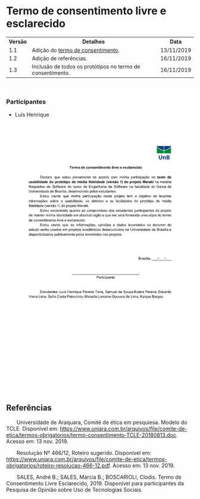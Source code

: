 # Termo de consentimento livre e esclarecido

<table class="versions">
	<tr>
		<th class="version_header">Versão</th>
		<th>Detalhes</th>
		<th>Data</th>
	</tr>
  	<tr>
		<td>1.1</td>
		<td>Adição do <a href="../assets/consentimento/termo_antigo.png">termo de consentimento</a>.</td>
		<td>13/11/2019</td>
	</tr>
	<tr>
		<td>1.2</td>
		<td>Adição de referências.</td>
		<td>16/11/2019</td>
	</tr>
	<tr>
		<td>1.3</td>
		<td>Inclusão de todos os protótipos no termo de consentimento.</td>
		<td>16/11/2019</td>
	</tr>
</table> 
<br>

### Participantes
- Luís Henrique

<img src="../assets/consentimento/termo.png">

## Referências <div class="line"></div>
<p text-align="justify">&emsp;&emsp;Universidade de Araquara, Comitê de ética em pesquiesa. Modelo do TCLE. Disponível em: <a href=https://www.uniara.com.br/arquivos/file/comite-de-etica/termos-obrigatorios/termo-consentimento-TCLE-20180813.doc>https://www.uniara.com.br/arquivos/file/comite-de-etica/termos-obrigatorios/termo-consentimento-TCLE-20180813.doc</a>. Acesso em: 13 nov. 2019.</p>


<p text-align="justify">&emsp;&emsp;Resolução Nº 466/12, Roteiro sugerido. Disponível em: <a href=https://www.uniara.com.br/arquivos/file/comite-de-etica/termos-obrigatorios/roteiro-resolucao-466-12.pdf>https://www.uniara.com.br/arquivos/file/comite-de-etica/termos-obrigatorios/roteiro-resolucao-466-12.pdf</a>. Acesso em: 13 nov. 2019.</p>

<p text-align="justify">&emsp;&emsp;SALES, André B.; SALES, Márcia B.; BOSCARIOLI, Clodis. Termo de Consentimento Livre Esclarecido, 2019. Disponível para participantes da Pesquisa de Opinião sobre Uso de Tecnologias Sociais.</p>